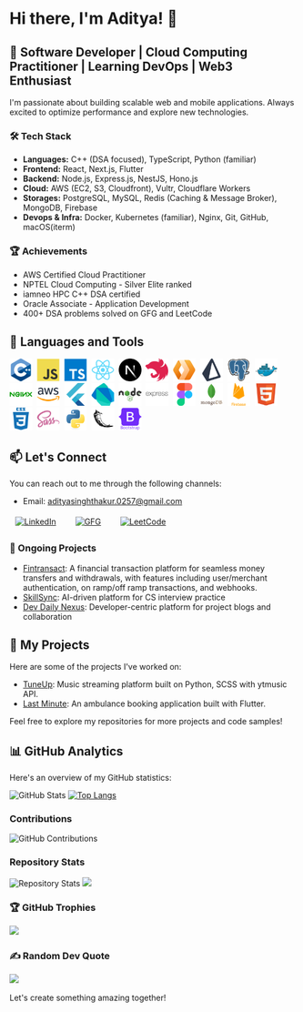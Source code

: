 # Hi there, I'm Aditya! 👋

## 🚀 Software Developer | Cloud Computing Practitioner | Learning DevOps | Web3 Enthusiast

I'm passionate about building scalable web and mobile applications. Always excited to optimize performance and explore new technologies.

### 🛠️ Tech Stack
- **Languages:** C++ (DSA focused), TypeScript, Python (familiar)
- **Frontend:** React, Next.js, Flutter
- **Backend:** Node.js, Express.js, NestJS, Hono.js
- **Cloud:** AWS (EC2, S3, Cloudfront), Vultr, Cloudflare Workers
- **Storages:** PostgreSQL, MySQL, Redis (Caching & Message Broker), MongoDB, Firebase
- **Devops & Infra:** Docker, Kubernetes (familiar), Nginx, Git, GitHub, macOS(iterm)

### 🏆 Achievements

- AWS Certified Cloud Practitioner
- NPTEL Cloud Computing - Silver Elite ranked
- iamneo HPC C++ DSA certified
- Oracle Associate - Application Development
- 400+ DSA problems solved on GFG and LeetCode

## 🔭 Languages and Tools

<div>
  <img src="https://github.com/devicons/devicon/blob/master/icons/cplusplus/cplusplus-original.svg" title="C++" alt="C++" width="40"/>&nbsp;
  <img src="https://github.com/devicons/devicon/blob/master/icons/javascript/javascript-original.svg" title="JavaScript" alt="JavaScript" width="40" height="40"/>&nbsp;
  <img src="https://github.com/devicons/devicon/blob/master/icons/typescript/typescript-original.svg" title="TypeScript" alt="TypeScript" width="40" height="40"/>&nbsp;
  <img src="https://github.com/devicons/devicon/blob/master/icons/react/react-original.svg" title="React" alt="React" width="40" height="40"/>&nbsp;
  <img src="https://github.com/devicons/devicon/blob/master/icons/nextjs/nextjs-original.svg" title="Nextjs" alt="Nextjs" width="40" height="40"/>&nbsp;
  <img src="https://github.com/devicons/devicon/blob/master/icons/nestjs/nestjs-original.svg" title="NestJS" alt="NestJS" width="40" height="40"/>&nbsp;
  <img src="https://github.com/devicons/devicon/blob/master/icons/cloudflareworkers/cloudflareworkers-original.svg" title="CFWorkers" alt="CFWorkers" width="40" height="40"/>&nbsp;
  <img src="https://github.com/devicons/devicon/blob/master/icons/prisma/prisma-original.svg" title="Prisma" alt="Prisma" width="40" height="40"/>&nbsp;
  <img src="https://github.com/devicons/devicon/blob/master/icons/postgresql/postgresql-original.svg" title="PostgreSQL" alt="PostgreSQL" width="40" height="40"/>&nbsp;
  <img src="https://github.com/devicons/devicon/blob/master/icons/docker/docker-original.svg" title="Docker" alt="Docker" width="40" height="40"/>&nbsp;
  <img src="https://github.com/devicons/devicon/blob/master/icons/nginx/nginx-original.svg" title="Nginx" alt="Nginx" width="40" height="40"/>&nbsp;
  <img src="https://github.com/devicons/devicon/blob/master/icons/amazonwebservices/amazonwebservices-original-wordmark.svg" title="AWS" alt="AWS" width="40" height="40"/>&nbsp;
  <img src="https://github.com/devicons/devicon/blob/master/icons/flutter/flutter-original.svg?short_path=bd8d0b4" title="Flutter" alt="Flutter" width="40" height="40"/>&nbsp;
  <img src="https://github.com/devicons/devicon/blob/master/icons/dart/dart-original.svg?short_path=8c78fdb" title="Dart" alt="Dart" width="40" height="40"/>&nbsp;
  <img src="https://github.com/devicons/devicon/blob/master/icons/nodejs/nodejs-original-wordmark.svg" title="Node.js" alt="Node.js" width="40" height="40"/>&nbsp;
  <img src="https://github.com/devicons/devicon/blob/master/icons/express/express-original-wordmark.svg" title="Express.js" alt="Express.js" width="40" height="40"/>&nbsp;
  <img src="https://github.com/devicons/devicon/blob/master/icons/figma/figma-original.svg" title="Figma" alt="Figma" width="40" height="40"/>&nbsp;
  <img src="https://github.com/devicons/devicon/blob/master/icons/mongodb/mongodb-original-wordmark.svg" title="MongoDB" alt="MongoDB" width="40" height="40"/>&nbsp;
  <img src="https://github.com/devicons/devicon/blob/master/icons/firebase/firebase-plain-wordmark.svg" title="Firebase" alt="Firebase" width="40" height="40"/>&nbsp;
  <img src="https://github.com/devicons/devicon/blob/master/icons/html5/html5-original.svg" title="HTML5" alt="HTML5" width="40" height="40"/>&nbsp;
  <img src="https://github.com/devicons/devicon/blob/master/icons/css3/css3-plain-wordmark.svg" title="CSS3" alt="CSS3" width="40" height="40"/>&nbsp;
  <img src="https://github.com/devicons/devicon/blob/master/icons/sass/sass-original.svg" title="SCSS" alt="SCSS" width="40" height="40"/>&nbsp;
  <img src="https://github.com/devicons/devicon/blob/master/icons/python/python-original.svg" title="Python" alt="Python" width="40" height="40"/>&nbsp;
  <img src="https://github.com/devicons/devicon/blob/master/icons/flask/flask-original.svg" title="Flask" alt="Flask" width="40" height="40"/>&nbsp;
  <img src="https://github.com/devicons/devicon/blob/master/icons/bootstrap/bootstrap-plain-wordmark.svg" title="Bootstrap" alt="Bootstrap" width="40" height="40"/>&nbsp;
</div>

## 📫 Let's Connect

You can reach out to me through the following channels:

- Email: adityasinghthakur.0257@gmail.com

<a href="https://www.linkedin.com/in/aditya-singh-a4b474246/" target="_blank"><img src="https://img.shields.io/badge/-LinkedIn-0077B5?style=for-the-badge&logo=LinkedIn&logoColor=white" alt="LinkedIn" style="margin-right: 10px; padding: 5px 10px;"></a>
<a href="https://www.geeksforgeeks.org/user/adityasingh0257/" target="_blank"><img src="https://img.shields.io/badge/-GeeksForGeeks-0F9D58?style=for-the-badge&logo=GeeksForGeeks&logoColor=white" alt="GFG" style="margin-right: 10px; padding: 5px 10px;"></a>
<a href="https://leetcode.com/u/adityasingh0257/" target="_blank"><img src="https://img.shields.io/badge/-LeetCode-FFA116?style=for-the-badge&logo=LeetCode&logoColor=black" alt="LeetCode" style="padding: 5px 10px;"></a>

### 🔭 Ongoing Projects 

- [Fintransact](https://github.com/Aditya0257/fintransact.git): A financial transaction platform for seamless money transfers and withdrawals, with features including user/merchant authentication, on ramp/off ramp transactions, and webhooks.
- [SkillSync](https://github.com/Aditya0257/quesprac_msv): AI-driven platform for CS interview practice
- [Dev Daily Nexus](https://github.com/Aditya0257/DevDaily): Developer-centric platform for project blogs and collaboration

## 🔭 My Projects

Here are some of the projects I've worked on:

- [TuneUp](https://github.com/Aditya0257/TuneUp): Music streaming platform built on Python, SCSS with ytmusic API.
- [Last Minute](https://github.com/Aditya0257/LastMinute): An ambulance booking application built with Flutter.

Feel free to explore my repositories for more projects and code samples!

## 📊 GitHub Analytics

Here's an overview of my GitHub statistics:

![GitHub Stats](https://github-readme-stats.vercel.app/api?username=Aditya0257&show_icons=true&count_private=true&hide=stars,issues&theme=dark)
[![Top Langs](https://github-readme-stats.vercel.app/api/top-langs/?username=Aditya0257&layout=compact&theme=dark)](https://github.com/anuraghazra/github-readme-stats)

### Contributions

![GitHub Contributions](https://github-readme-streak-stats.herokuapp.com/?user=Aditya0257&theme=dark)

### Repository Stats

![Repository Stats](https://img.shields.io/badge/dynamic/json?color=green&label=Repositories&query=%24.public_repos&url=https%3A%2F%2Fapi.github.com%2Fusers%2FAditya0257) 
[![](https://visitcount.itsvg.in/api?id=Aditya0257&icon=0&color=0)](https://visitcount.itsvg.in)


### 🏆 GitHub Trophies
![](https://github-profile-trophy.vercel.app/?username=Aditya0257&theme=nord&no-frame=true&no-bg=true&margin-w=4)




### ✍️ Random Dev Quote
![](https://quotes-github-readme.vercel.app/api?type=horizontal&theme=radical)


Let's create something amazing together!
